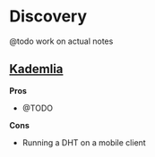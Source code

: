 # Discovery

@todo work on actual notes

## [Kademlia](https://en.wikipedia.org/wiki/Kademlia)

**Pros**
 - @TODO
 
**Cons**
 - Running a DHT on a mobile client
